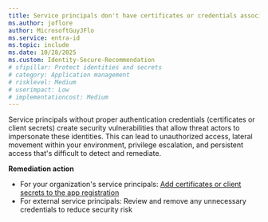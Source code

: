 ```yaml
---
title: Service principals don't have certificates or credentials associated with them 
ms.author: joflore
author: MicrosoftGuyJFlo
ms.service: entra-id
ms.topic: include
ms.date: 10/28/2025
ms.custom: Identity-Secure-Recommendation
# sfipillar: Protect identities and secrets
# category: Application management
# risklevel: Medium
# userimpact: Low
# implementationcost: Medium
---
```

Service principals without proper authentication credentials (certificates or client secrets) create security vulnerabilities that allow threat actors to impersonate these identities. This can lead to unauthorized access, lateral movement within your environment, privilege escalation, and persistent access that's difficult to detect and remediate. 

**Remediation action**

- For your organization's service principals: [Add certificates or client secrets to the app registration](/entra/identity-platform/how-to-add-credentials)
- For external service principals: Review and remove any unnecessary credentials to reduce security risk
